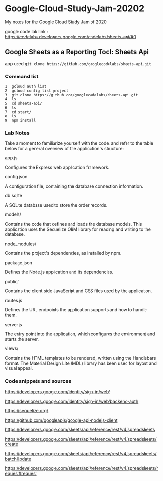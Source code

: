 # Google-Cloud-Study-Jam-20202
My notes for the Google Cloud Study Jam of 2020

google code lab link : https://codelabs.developers.google.com/codelabs/sheets-api/#0

## Google Sheets as a Reporting Tool: Sheets Api

app used `git clone https://github.com/googlecodelabs/sheets-api.git`


### Command list

    1  gcloud auth list
    2  gcloud config list project
    3  git clone https://github.com/googlecodelabs/sheets-api.git
    4  ls
    5  cd sheets-api/
    6  ls
    7  cd start/
    8  ls
    9  npm install


### Lab Notes

Take a moment to familiarize yourself with the code, and refer to the table below for a general overview of the application's structure:

app.js

Configures the Express web application framework.

config.json

A configuration file, containing the database connection information.

db.sqlite

A SQLite database used to store the order records.

models/

Contains the code that defines and loads the database models. This application uses the Sequelize ORM library for reading and writing to the database.

node_modules/

Contains the project's dependencies, as installed by npm.

package.json

Defines the Node.js application and its dependencies.

public/

Contains the client side JavaScript and CSS files used by the application.

routes.js

Defines the URL endpoints the application supports and how to handle them.

server.js

The entry point into the application, which configures the environment and starts the server.

views/

Contains the HTML templates to be rendered, written using the Handlebars format. The Material Design Lite (MDL) library has been used for layout and visual appeal.

### Code snippets and sources

<https://developers.google.com/identity/sign-in/web/>

<https://developers.google.com/identity/sign-in/web/backend-auth>

https://sequelize.org/

https://github.com/googleapis/google-api-nodejs-client

https://developers.google.com/sheets/api/reference/rest/v4/spreadsheets

https://developers.google.com/sheets/api/reference/rest/v4/spreadsheets/create

https://developers.google.com/sheets/api/reference/rest/v4/spreadsheets/batchUpdate

https://developers.google.com/sheets/api/reference/rest/v4/spreadsheets/request#request